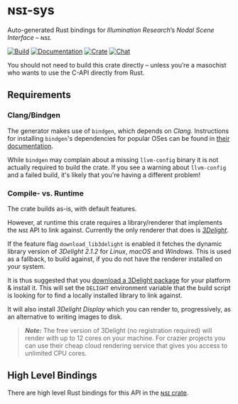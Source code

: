 
# ɴsɪ-sys

Auto-generated Rust bindings for *Illumination Research*’s *Nodal Scene
Interface* – ɴsɪ.

[![Build](https://github.com/virtualritz/nsi-sys/workflows/Build/badge.svg)](https://github.com/virtualritz/nsi-sys/actions)
[![Documentation](https://docs.rs/nsi-sys/badge.svg)](https://docs.rs/nsi-sys)
[![Crate](https://img.shields.io/crates/v/nsi-sys.svg)](https://crates.io/crates/nsi-sys)
[![Chat](https://badges.gitter.im/n-s-i/community.svg)](https://gitter.im/n-s-i/community)

You should not need to build this crate directly – unless you’re a
masochist who wants to use the C-API directly from Rust.

## Requirements

### Clang/Bindgen
The generator makes use of `bindgen`, which depends on *Clang*.
Instructions for installing `bindgen`'s dependencies for popular OSes
can be found in
[their documentation](https://rust-lang.github.io/rust-bindgen/requirements.html).

While `bindgen` may complain about a missing `llvm-config` binary it is
not actually required to build the crate. If you see a warning about
`llvm-config` and a failed build, it's likely that you're having a
different problem!

### Compile- vs. Runtime
The crate builds as-is, with default features.

However, at runtime this crate requires a library/renderer that
implements the ɴsɪ API to link against. Currently the only renderer
that does is [*3Delight*](https://www.3delight.com/).

If the feature flag `download_lib3delight` is enabled it fetches the
dynamic library version of *3Delight 2.1.2* for *Linux*, *macOS* and
*Windows*.
This is used as a fallback, to build against, if you do not have the
renderer installed on your system.

It is thus suggested that you
[download a 3Delight package](https://www.3delight.com/download) for
your platform & install it.
This will set the `DELIGHT` environment variable that the build script
is looking for to find a locally installed library to link against.

It will also install *3Delight Display* which you can render to,
progressively, as an alternative to writing images to disk.

> **_Note:_** The free version of 3Delight (no registration required) will render with up to 12 cores on your machine. For crazier projects you can use their cheap cloud rendering service that gives you access to unlimited CPU cores.

## High Level Bindings
There are high level Rust bindings for this API in the [ɴsɪ crate](https://crates.io/crates/nsi/).
